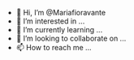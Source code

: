 - 👋 Hi, I’m @Mariafioravante
- 👀 I’m interested in ...
- 🌱 I’m currently learning ...
- 💞️ I’m looking to collaborate on ...
- 📫 How to reach me ...

<!---
Mariafioravante/Mariafioravante is a ✨ special ✨ repository because its `README.md` (this file) appears on your GitHub profile.
You can click the Preview link to take a look at your changes.
--->
